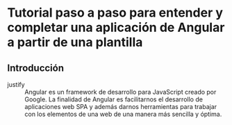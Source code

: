 # Tutorial paso a paso para entender y completar una aplicación de Angular a partir de una plantilla

## Introducción

<dt>justify</dt>
<dd>Angular es un framework de desarrollo para JavaScript creado por Google. La finalidad de Angular es facilitarnos el desarrollo de aplicaciones web SPA y además darnos herramientas para trabajar con los elementos de una web de una manera más sencilla y óptima.</dd>

